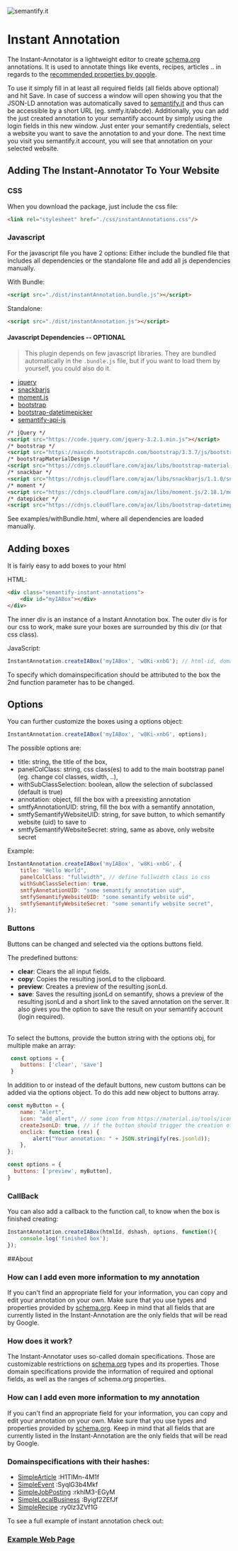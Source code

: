 ![semantify.it](https://semantify.it/images/logo.png)

# Instant Annotation

The Instant-Annotator is a lightweight editor to create [schema.org](schema.org) annotations. It is used to annotate things like events, recipes, articles .. in regards to the [recommended properties by google](https://developers.google.com/search/docs/guides/).

To use it simply fill in at least all required fields (all fields above optional) and hit Save. In case of success a window will open showing you that the JSON-LD annotation was automatically saved to [semantify.it](semantify.it) and thus can be accessible by a short URL (eg. smtfy.it/abcde).
Additionally, you can add the just created annotation to your semantify account by simply using the login fields in this new window. Just enter your semantify credentials, select a website you want to save the annotation to and your done. The next time you visit you semantify.it account, you will see that annotation on your selected website.

## Adding The Instant-Annotator To Your Website

### CSS

When you download the package, just include the css file:

```html
<link rel="stylesheet" href="./css/instantAnnotations.css"/>
```

### Javascript

For the javascript file you have 2 options: Either include the bundled file that includes all dependencies or
the standalone file and add all js dependencies manually.

With Bundle:
```html
<script src="./dist/instantAnnotation.bundle.js"></script>
```

Standalone:
```html
<script src="./dist/instantAnnotation.js"></script>
```


#### Javascript Dependencies -- OPTIONAL

>This plugin depends on few javascript libraries. They are bundled automatically in the `.bundle.js` file, but if you want to load them by yourself, you could also do it.
* [jquery](https://code.jquery.com/) 
* [snackbarjs](https://cdnjs.com/libraries/snackbarjs) 
* [moment.js](https://cdnjs.com/libraries/moment.js/) 
* [bootstrap](https://www.bootstrapcdn.com/) 
* [bootstrap-datetimepicker](https://cdnjs.com/libraries/bootstrap-datetimepicker) 
* [semantify-api-js](https://github.com/semantifyit/semantify-api-js) 


```html
/* jQuery */
<script src="https://code.jquery.com/jquery-3.2.1.min.js"></script>
/* bootstrap */
<script src="https://maxcdn.bootstrapcdn.com/bootstrap/3.3.7/js/bootstrap.min.js"></script>
/* bootstrapMaterialDesign */
<script src="https://cdnjs.cloudflare.com/ajax/libs/bootstrap-material-design/0.5.9/js/material.min.js"></script>
/* snackbar */
<script src="https://cdnjs.cloudflare.com/ajax/libs/snackbarjs/1.1.0/snackbar.min.js"></script>
/* moment */
<script src="https://cdnjs.cloudflare.com/ajax/libs/moment.js/2.18.1/moment.min.js"></script>
/* datepicker */
<script src="https://cdnjs.cloudflare.com/ajax/libs/bootstrap-datetimepicker/4.17.47/js/bootstrap-datetimepicker.min.js"></script>
```

See examples/withBundle.html, where all dependencies are loaded manually.

## Adding boxes

It is fairly easy to add boxes to your html

HTML: 
```html
<div class="semantify-instant-annotations">
    <div id="myIABox"></div>
</div>
```

The inner div is an instance of a Instant Annotation box.
The outer div is for our css to work, make sure your boxes are surrounded by this div (or that css class).

JavaScript:
```js
InstantAnnotation.createIABox('myIABox', 'w8Ki-xnbG'); // html-id, domainSpecification-hash
```

To specify which domainspecification should be attributed to the box the 2nd function parameter has to be changed.

## Options
You can further customize the boxes using a options object:

```js
InstantAnnotation.createIABox('myIABox', 'w8Ki-xnbG', options);
```

The possible options are:
- title: string, the title of the box,
- panelColClass: string, css class(es) to add to the main bootstrap panel (eg. change col classes, width, ..),
- withSubClassSelection: boolean, allow the selection of subclassed (default is true)
- annotation: object, fill the box with a preexisting annotation
- smtfyAnnotationUID: string, fill the box with a semantify annotation,
- smtfySemantifyWebsiteUID: string, for save button, to which semantify website (uid) to save to
- smtfySemantifyWebsiteSecret: string, same as above, only website secret

Example:
```js
InstantAnnotation.createIABox('myIABox', 'w8Ki-xnbG', {
    title: "Hello World",
    panelColClass: "fullwidth", // define fullwidth class in css
    withSubClassSelection: true,
    smtfyAnnotationUID: "some semantify annotation uid",
    smtfySemantifyWebsiteUID: "some semantify website uid",
    smtfySemantifyWebsiteSecret: "some semantify website secret",
});
```

### Buttons
Buttons can be changed and selected via the options buttons field.

The predefined buttons:
- **clear**: Clears the all input fields.
- **copy**: Copies the resulting jsonLd to the clipboard.
- **preview**: Creates a preview of the resulting jsonLd.
- **save**: Saves the resulting jsonLd on semantify, shows a preview of the resulting jsonLd and a short link to the saved annotation on the server. It also gives you the option to save the result on your semantify account (login required). <br /> <br />

To select the buttons, provide the button string with the options obj, for multiple make an array:

```js
 const options = {
    buttons: ['clear', 'save']
 }
```

In addition to or instead of the default buttons, new custom buttons can be added via the options object.
To do this add new object to buttons array.

```js
const myButton = {
    name: "Alert",
    icon: "add_alert", // some icon from https://material.io/tools/icons/?style=baseline
    createJsonLD: true, // if the button should trigger the creation of the annotation
    onclick: function (res) {
        alert("Your annotation: " + JSON.stringify(res.jsonld));
    },
};

const options = {
  buttons: ['preview', myButton],
}
```

### CallBack
You can also add a callback to the function call, to know when the box is finished creating:
```js
InstantAnnotation.createIABox(htmlId, dshash, options, function(){
    console.log('finished box');
});
```

##About

### How can I add even more information to my annotation

If you can't find an appropriate field for your information, you can copy and edit your annotation on your own. Make sure that you use types and properties provided by [schema.org](schema.org). Keep in mind that all fields that are currently listed in the Instant-Annotation are the only fields that will be read by Google.

### How does it work?

The Instant-Annotator uses so-called domain specifications. Those are customizable restrictions on [schema.org](schema.org) types and its properties. Those domain specifications provide the information of required and optional fields, as well as the ranges of schema.org properties.

### How can I add even more information to my annotation

If you can't find an appropriate field for your information, you can copy and edit your annotation on your own. Make sure that you use types and properties provided by [schema.org](schema.org). Keep in mind that all fields that are currently listed in the Instant-Annotation are the only fields that will be read by Google.


### Domainspecifications with their hashes:
- [SimpleArticle](https://developers.google.com/search/docs/data-types/articles)
:H1TlMn-4M1f
- [SimpleEvent](https://developers.google.com/search/docs/data-types/events)
:SyqlG3b4Mkf
- [SimpleJobPosting](https://developers.google.com/search/docs/data-types/job-postings)
:rkhlM3-EGyM
- [SimpleLocalBusiness](https://developers.google.com/search/docs/data-types/local-businesses)
:Byigf2ZEfJf
- [SimpleRecipe](https://developers.google.com/search/docs/data-types/recipes)
:ry0lz3ZVf1G


To see a full example of instant annotation check out:

### [Example Web Page](https://semantifyit.github.io/ia)
